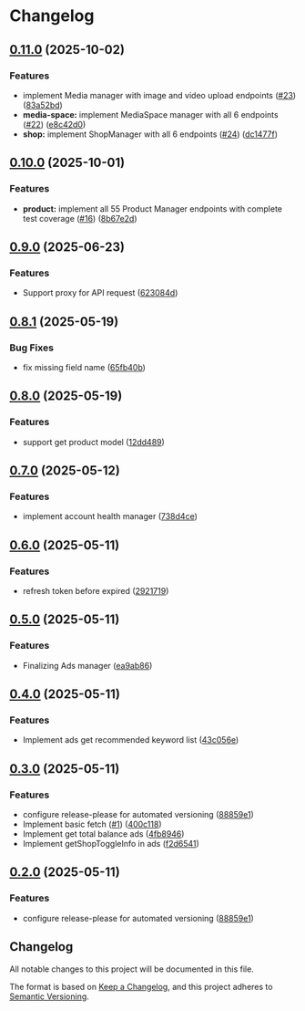 # Changelog

## [0.11.0](https://github.com/congminh1254/shopee-sdk/compare/v0.10.0...v0.11.0) (2025-10-02)


### Features

* implement Media manager with image and video upload endpoints ([#23](https://github.com/congminh1254/shopee-sdk/issues/23)) ([83a52bd](https://github.com/congminh1254/shopee-sdk/commit/83a52bd28930ac76d7915bb836bb045d5e7f6ce5))
* **media-space:** implement MediaSpace manager with all 6 endpoints ([#22](https://github.com/congminh1254/shopee-sdk/issues/22)) ([e8c42d0](https://github.com/congminh1254/shopee-sdk/commit/e8c42d02aa822e3c1ac75b5975d2f22a3de28f9a))
* **shop:** implement ShopManager with all 6 endpoints ([#24](https://github.com/congminh1254/shopee-sdk/issues/24)) ([dc1477f](https://github.com/congminh1254/shopee-sdk/commit/dc1477fce6fa27fa64423f1eb3e5269d194a523f))

## [0.10.0](https://github.com/congminh1254/shopee-sdk/compare/v0.9.0...v0.10.0) (2025-10-01)


### Features

* **product:** implement all 55 Product Manager endpoints with complete test coverage ([#16](https://github.com/congminh1254/shopee-sdk/issues/16)) ([8b67e2d](https://github.com/congminh1254/shopee-sdk/commit/8b67e2ddc5b1d738f1a2deec43b1e92903cdb6ef))

## [0.9.0](https://github.com/congminh1254/shopee-sdk/compare/v0.8.1...v0.9.0) (2025-06-23)


### Features

* Support proxy for API request ([623084d](https://github.com/congminh1254/shopee-sdk/commit/623084d8dafc92b5cff1a68d0be8a555c02e2d33))

## [0.8.1](https://github.com/congminh1254/shopee-sdk/compare/v0.8.0...v0.8.1) (2025-05-19)


### Bug Fixes

* fix missing field name ([65fb40b](https://github.com/congminh1254/shopee-sdk/commit/65fb40b1e1d8681498eeb0595d20b49aa314f3ed))

## [0.8.0](https://github.com/congminh1254/shopee-sdk/compare/v0.7.0...v0.8.0) (2025-05-19)


### Features

* support get product model ([12dd489](https://github.com/congminh1254/shopee-sdk/commit/12dd48934f632fa40cbc1a00cd140d77139b6ba0))

## [0.7.0](https://github.com/congminh1254/shopee-sdk/compare/v0.6.0...v0.7.0) (2025-05-12)


### Features

* implement account health manager ([738d4ce](https://github.com/congminh1254/shopee-sdk/commit/738d4ce0df947567f8cf54648e323ce4b26fcc3f))

## [0.6.0](https://github.com/congminh1254/shopee-sdk/compare/v0.5.0...v0.6.0) (2025-05-11)


### Features

* refresh token before expired ([2921719](https://github.com/congminh1254/shopee-sdk/commit/2921719d018c20b35d5409623242318880c81d6b))

## [0.5.0](https://github.com/congminh1254/shopee-sdk/compare/v0.4.0...v0.5.0) (2025-05-11)

### Features

- Finalizing Ads manager ([ea9ab86](https://github.com/congminh1254/shopee-sdk/commit/ea9ab86ca6f033dc97902ac367f23680e93aac98))

## [0.4.0](https://github.com/congminh1254/shopee-sdk/compare/v0.3.0...v0.4.0) (2025-05-11)

### Features

- Implement ads get recommended keyword list ([43c056e](https://github.com/congminh1254/shopee-sdk/commit/43c056e811fdc407cabae241c2d3aae9b66a165b))

## [0.3.0](https://github.com/congminh1254/shopee-sdk/compare/v0.2.0...v0.3.0) (2025-05-11)

### Features

- configure release-please for automated versioning ([88859e1](https://github.com/congminh1254/shopee-sdk/commit/88859e1623ffb4da0c73d4964d36d0be1e199f37))
- Implement basic fetch ([#1](https://github.com/congminh1254/shopee-sdk/issues/1)) ([400c118](https://github.com/congminh1254/shopee-sdk/commit/400c11801089d5aaa1b62701833fc87913c0c2d0))
- Implement get total balance ads ([4fb8946](https://github.com/congminh1254/shopee-sdk/commit/4fb8946bccda702e88f4bcaf141f4150dfe36fb7))
- Implement getShopToggleInfo in ads ([f2d6541](https://github.com/congminh1254/shopee-sdk/commit/f2d6541f3c42e640cc8e3f63959d74d16ea1532f))

## [0.2.0](https://github.com/congminh1254/shopee-sdk/compare/v0.1.6...v0.2.0) (2025-05-11)

### Features

- configure release-please for automated versioning ([88859e1](https://github.com/congminh1254/shopee-sdk/commit/88859e1623ffb4da0c73d4964d36d0be1e199f37))

## Changelog

All notable changes to this project will be documented in this file.

The format is based on [Keep a Changelog](https://keepachangelog.com/en/1.0.0/),
and this project adheres to [Semantic Versioning](https://semver.org/spec/v2.0.0.html).
